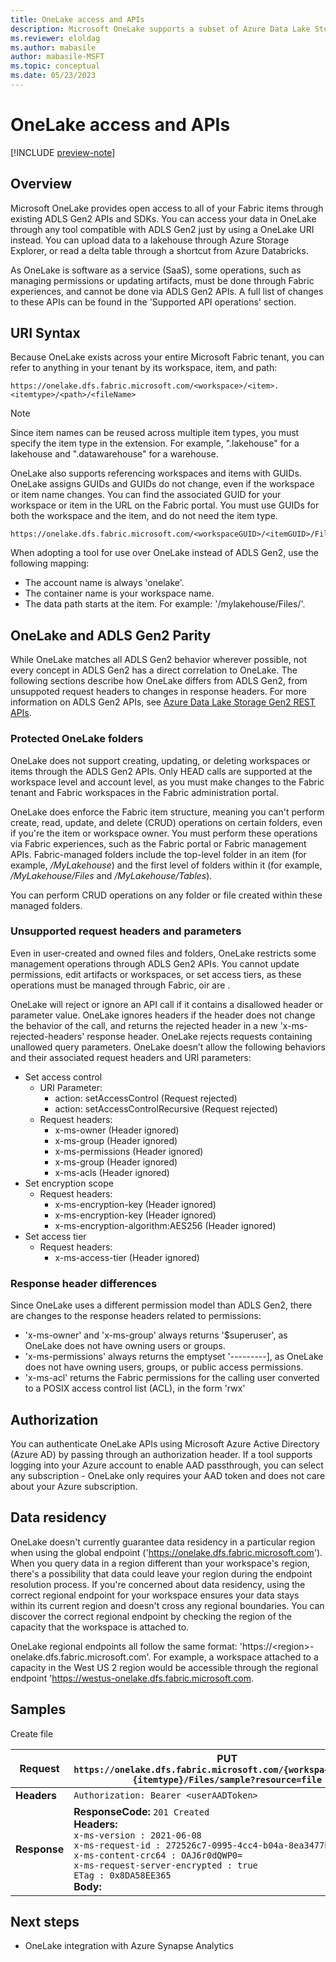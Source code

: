 ```yaml
---
title: OneLake access and APIs
description: Microsoft OneLake supports a subset of Azure Data Lake Storage (ADLS) Gen2 and Blob Storage APIs. Learn about the differences.
ms.reviewer: eloldag
ms.author: mabasile
author: mabasile-MSFT
ms.topic: conceptual
ms.date: 05/23/2023
---
```


# OneLake access and APIs

[!INCLUDE [preview-note](../includes/preview-note.md)]

## Overview

Microsoft OneLake provides open access to all of your Fabric items through existing ADLS Gen2 APIs and SDKs. You can access your data in OneLake through any tool compatible with ADLS Gen2 just by using a OneLake URI instead.  You can upload data to a lakehouse through Azure Storage Explorer, or read a delta table through a shortcut from Azure Databricks.  

As OneLake is software as a service (SaaS), some operations, such as managing permissions or updating artifacts, must be done through Fabric experiences, and cannot be done via ADLS Gen2 APIs. A full list of changes to these APIs can be found in the 'Supported API operations' section.

## URI Syntax

Because OneLake exists across your entire Microsoft Fabric tenant, you can refer to anything in your tenant by its workspace, item, and path:

```http
https://onelake.dfs.fabric.microsoft.com/<workspace>/<item>.<itemtype>/<path>/<fileName>
```

   > [!NOTE]
   > Since item names can be reused across multiple item types, you must specify the item type in the extension. For example, ".lakehouse" for a lakehouse and ".datawarehouse" for a warehouse.

OneLake also supports referencing workspaces and items with GUIDs. OneLake assigns GUIDs and GUIDs do not change, even if the workspace or item name changes. You can find the associated GUID for your workspace or item in the URL on the Fabric portal.  You must use GUIDs for both the workspace and the item, and do not need the item type.

```http
https://onelake.dfs.fabric.microsoft.com/<workspaceGUID>/<itemGUID>/Files/test.csv
```

When adopting a tool for use over OneLake instead of ADLS Gen2, use the following mapping:

- The account name is always 'onelake'.
- The container name is your workspace name.
- The data path starts at the item.  For example: '/mylakehouse/Files/'.

## OneLake and ADLS Gen2 Parity

While OneLake matches all ADLS Gen2 behavior wherever possible, not every concept in ADLS Gen2 has a direct correlation to OneLake. The following sections describe how OneLake differs from ADLS Gen2, from unsuppoted request headers to changes in response headers.  For more information on ADLS Gen2 APIs, see [Azure Data Lake Storage Gen2 REST APIs](https://learn.microsoft.com/en-us/rest/api/storageservices/data-lake-storage-gen2).

### Protected OneLake folders

OneLake does not support creating, updating, or deleting workspaces or items through the ADLS Gen2 APIs. Only HEAD calls are supported at the workspace level and account level, as you must make changes to the Fabric tenant and Fabric workspaces in the Fabric administration portal.

OneLake does enforce the Fabric item structure, meaning you can't perform create, read, update, and delete (CRUD) operations on certain folders, even if you're the item or workspace owner. You must perform these operations via Fabric experiences, such as the Fabric portal or Fabric management APIs. Fabric-managed folders include the top-level folder in an item (for example, */MyLakehouse*) and the first level of folders within it (for example, */MyLakehouse/Files* and */MyLakehouse/Tables*).

You can perform CRUD operations on any folder or file created within these managed folders.

### Unsupported request headers and parameters

Even in user-created and owned files and folders, OneLake restricts some management operations through ADLS Gen2 APIs. You cannot update permissions, edit artifacts or workspaces, or set access tiers, as these operations must be managed through Fabric, oir are .

OneLake will reject or ignore an API call if it contains a disallowed header or parameter value. OneLake ignores headers if the header does not change the behavior of the call, and returns the rejected header in a new 'x-ms-rejected-headers' response header.  OneLake rejects requests containing unallowed query parameters.  OneLake doesn’t allow the following behaviors and their associated request headers and URI parameters:

- Set access control
  - URI Parameter:
    - action: setAccessControl (Request rejected)
    - action: setAccessControlRecursive (Request rejected)
  - Request headers:
    - x-ms-owner (Header ignored)
    - x-ms-group (Header ignored)
    - x-ms-permissions (Header ignored)
    - x-ms-group (Header ignored)
    - x-ms-acls (Header ignored)
- Set encryption scope
  - Request headers:
    - x-ms-encryption-key (Header ignored)
    - x-ms-encryption-key (Header ignored)
    - x-ms-encryption-algorithm:AES256 (Header ignored)
- Set access tier
  - Request headers:
    - x-ms-access-tier (Header ignored)

### Response header differences

Since OneLake uses a different permission model than ADLS Gen2, there are changes to the response headers related to permissions:

- 'x-ms-owner' and 'x-ms-group' always returns '$superuser', as OneLake does not have owning users or groups.
- 'x-ms-permissions' always returns the emptyset '---------], as OneLake does not have owning users, groups, or public access permissions.
- 'x-ms-acl' returns the Fabric permissions for the calling user converted to a POSIX access control list (ACL), in the form 'rwx'

## Authorization

You can authenticate OneLake APIs using Microsoft Azure Active Directory (Azure AD) by passing through an authorization header.  If a tool supports logging into your Azure account to enable AAD passthrough, you can select any subscription - OneLake only requires your AAD token and does not care about your Azure subscription.

## Data residency

OneLake doesn't currently guarantee data residency in a particular region when using the global endpoint ('https://onelake.dfs.fabric.microsoft.com'). When you query data in a region different than your workspace's region, there's a possibility that data could leave your region during the endpoint resolution process. If you're concerned about data residency, using the correct regional endpoint for your workspace ensures your data stays within its current region and doesn't cross any regional boundaries. You can discover the correct regional endpoint by checking the region of the capacity that the workspace is attached to.

OneLake regional endpoints all follow the same format: 'https://\<region\>-onelake.dfs.fabric.microsoft.com'. For example, a workspace attached to a capacity in the West US 2 region would be accessible through the regional endpoint 'https://westus-onelake.dfs.fabric.microsoft.com.

## Samples

Create file

| **Request** | **PUT `https://onelake.dfs.fabric.microsoft.com/{workspace}/{item}.{itemtype}/Files/sample?resource=file`** |
|---|---|
| **Headers** | `Authorization: Bearer <userAADToken>` |
| **Response** | **ResponseCode:** `201 Created`<br>**Headers:**<br>`x-ms-version : 2021-06-08`<br>`x-ms-request-id : 272526c7-0995-4cc4-b04a-8ea3477bc67b`<br>`x-ms-content-crc64 : OAJ6r0dQWP0=`<br>`x-ms-request-server-encrypted : true`<br>`ETag : 0x8DA58EE365`<br>**Body:** |

## Next steps

- OneLake integration with Azure Synapse Analytics
